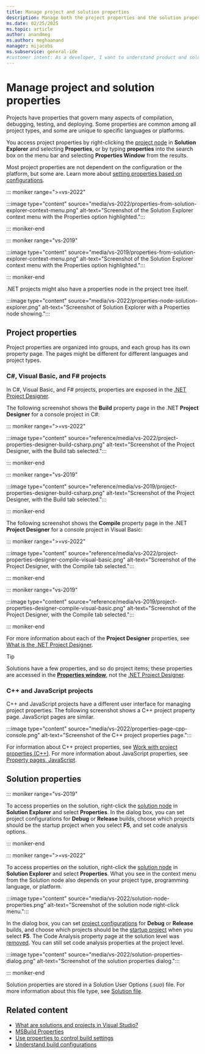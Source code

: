 ```yaml
---
title: Manage project and solution properties
description: Manage both the project properties and the solution properties in Visual Studio for C#, Visual Basic, F#, C++, and JavaScript projects.
ms.date: 02/25/2025
ms.topic: article
author: anandmeg
ms.author: meghaanand
manager: mijacobs
ms.subservice: general-ide
#customer intent: As a developer, I want to understand product and solution properties in Visual Studio to manage different kinds of projects.
---
```

# Manage project and solution properties

Projects have properties that govern many aspects of compilation, debugging, testing, and deploying. Some properties are common among all project types, and some are unique to specific languages or platforms.

You access project properties by right-clicking the [project node](use-solution-explorer.md#solution-explorer-ui) in **Solution Explorer** and selecting **Properties**, or by typing **properties** into the search box on the menu bar and selecting **Properties Window** from the results.

Most project properties are not dependent on the configuration or the platform, but some are. Learn more about [setting properties based on configurations](how-to-create-and-edit-configurations.md#set-properties-based-on-configurations).

::: moniker range=">=vs-2022"

:::image type="content" source="media/vs-2022/properties-from-solution-explorer-context-menu.png" alt-text="Screenshot of the Solution Explorer context menu with the Properties option highlighted.":::

::: moniker-end

::: moniker range="vs-2019"

:::image type="content" source="media/vs-2019/properties-from-solution-explorer-context-menu.png" alt-text="Screenshot of the Solution Explorer context menu with the Properties option highlighted.":::

::: moniker-end

.NET projects might also have a properties node in the project tree itself.

:::image type="content" source="media/vs-2022/properties-node-solution-explorer.png" alt-text="Screenshot of Solution Explorer with a Properties node showing.":::

## Project properties

Project properties are organized into groups, and each group has its own property page. The pages might be different for different languages and project types.

### C#, Visual Basic, and F# projects

In C#, Visual Basic, and F# projects, properties are exposed in the [.NET Project Designer](reference/project-properties-reference.md).

The following screenshot shows the **Build** property page in the .NET **Project Designer** for a console project in C#:

::: moniker range=">=vs-2022"

:::image type="content" source="reference/media/vs-2022/project-properties-designer-build-csharp.png" alt-text="Screenshot of the Project Designer, with the Build tab selected.":::

::: moniker-end

::: moniker range="vs-2019"

:::image type="content" source="reference/media/vs-2019/project-properties-designer-build-csharp.png" alt-text="Screenshot of the Project Designer, with the Build tab selected.":::

::: moniker-end

The following screenshot shows the **Compile** property page in the .NET **Project Designer** for a console project in Visual Basic:

::: moniker range=">=vs-2022"

:::image type="content" source="reference/media/vs-2022/project-properties-designer-compile-visual-basic.png" alt-text="Screenshot of the Project Designer, with the Compile tab selected.":::

::: moniker-end

::: moniker range="vs-2019"

:::image type="content" source="reference/media/vs-2019/project-properties-designer-compile-visual-basic.png" alt-text="Screenshot of the Project Designer, with the Compile tab selected.":::

::: moniker-end

For more information about each of the **Project Designer** properties, see [What is the .NET Project Designer](reference/project-properties-reference.md).

> [!TIP]
> Solutions have a few properties, and so do project items; these properties are accessed in the [**Properties window**](reference/properties-window.md), not the [.NET Project Designer](reference/project-properties-reference.md).

### C++ and JavaScript projects

C++ and JavaScript projects have a different user interface for managing project properties. The following screenshot shows a C++ project property page. JavaScript pages are similar.

:::image type="content" source="media/vs-2022/properties-page-cpp-console.png" alt-text="Screenshot of the C++ project properties page.":::

For information about C++ project properties, see [Work with project properties (C++)](/cpp/build/working-with-project-properties). For more information about JavaScript properties, see [Property pages, JavaScript](/previous-versions/visualstudio/visual-studio-2017/ide/reference/property-pages-javascript).

## Solution properties

::: moniker range="vs-2019"

To access properties on the solution, right-click the [solution node](use-solution-explorer.md#solution-explorer-ui) in **Solution Explorer** and select **Properties**. In the dialog box, you can set project configurations for **Debug** or **Release** builds, choose which projects should be the startup project when you select **F5**, and set code analysis options.

::: moniker-end

::: moniker range=">=vs-2022"

To access properties on the solution, right-click the [solution node](use-solution-explorer.md#solution-explorer-ui) in **Solution Explorer** and select **Properties**. What you see in the context menu from the Solution node also depends on your project type, programming language, or platform.

:::image type="content" source="media/vs-2022/solution-node-properties.png" alt-text="Screenshot of the solution node right-click menu.":::

In the dialog box, you can set [project configurations](understanding-build-configurations.md#solution-configurations) for **Debug** or **Release** builds, and choose which projects should be the [startup project](how-to-set-multiple-startup-projects.md) when you select **F5**. The Code Analysis property page at the solution level was [removed](../code-quality/analyzers-faq.yml#code-analysis-solution-property-page). You can still set code analysis properties at the project level.

:::image type="content" source="media/vs-2022/solution-properties-dialog.png" alt-text="Screenshot of the solution properties dialog.":::

::: moniker-end

Solution properties are stored in a Solution User Options (*.suo*) file. For more information about this file type, see [Solution file](solutions-and-projects-in-visual-studio.md#solution-file).

## Related content

- [What are solutions and projects in Visual Studio?](../ide/solutions-and-projects-in-visual-studio.md)
- [MSBuild Properties](../msbuild/msbuild-properties.md)
- [Use properties to control build settings](../msbuild/how-to-build-the-same-source-files-with-different-options.md#use-properties-to-control-build-settings)
- [Understand build configurations](understanding-build-configurations.md)
